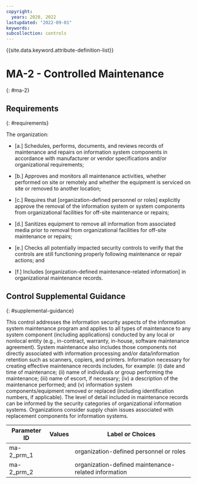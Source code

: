```yaml
---
copyright:
  years: 2020, 2022
lastupdated: "2022-09-01"
keywords: 
subcollection: controls
---
```



{{site.data.keyword.attribute-definition-list}}


# MA-2 - Controlled Maintenance
{: #ma-2}

## Requirements
{: #requirements}

The organization:

- \[a.\] Schedules, performs, documents, and reviews records of maintenance and repairs on information system components in accordance with manufacturer or vendor specifications and/or organizational requirements;

- \[b.\] Approves and monitors all maintenance activities, whether performed on site or remotely and whether the equipment is serviced on site or removed to another location;

- \[c.\] Requires that [organization-defined personnel or roles] explicitly approve the removal of the information system or system components from organizational facilities for off-site maintenance or repairs;

- \[d.\] Sanitizes equipment to remove all information from associated media prior to removal from organizational facilities for off-site maintenance or repairs;

- \[e.\] Checks all potentially impacted security controls to verify that the controls are still functioning properly following maintenance or repair actions; and

- \[f.\] Includes [organization-defined maintenance-related information] in organizational maintenance records.

## Control Supplemental Guidance
{: #supplemental-guidance}

This control addresses the information security aspects of the information system maintenance program and applies to all types of maintenance to any system component (including applications) conducted by any local or nonlocal entity (e.g., in-contract, warranty, in-house, software maintenance agreement). System maintenance also includes those components not directly associated with information processing and/or data/information retention such as scanners, copiers, and printers. Information necessary for creating effective maintenance records includes, for example: (i) date and time of maintenance; (ii) name of individuals or group performing the maintenance; (iii) name of escort, if necessary; (iv) a description of the maintenance performed; and (v) information system components/equipment removed or replaced (including identification numbers, if applicable). The level of detail included in maintenance records can be informed by the security categories of organizational information systems. Organizations consider supply chain issues associated with replacement components for information systems.

| Parameter ID | Values | Label or Choices |
|---|---|---|
| ma-2_prm_1 |  | organization-defined personnel or roles |
| ma-2_prm_2 |  | organization-defined maintenance-related information |
